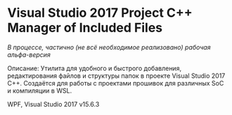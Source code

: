 ﻿# Visual Studio 2017 Project C++ Manager of Included Files

*В процессе, частично (не всё необходимое реализовано) рабочая альфа-версия*

Описание:
Утилита для удобного и быстрого добавления, редактирования файлов и структуры папок в проекте Visual Studio 2017 С++. 
Создаётся для работы с проектами прошивок для различных SoC и компиляции в WSL. 

WPF, Visual Studio 2017 v15.6.3